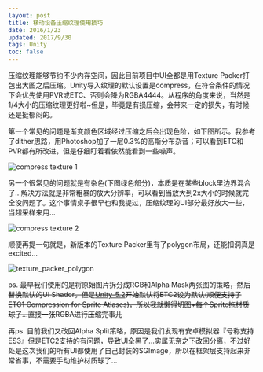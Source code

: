 ```yaml
---
layout: post
title: 移动设备压缩纹理使用技巧
date: 2016/1/23
updated: 2017/9/30
tags: Unity
toc: false
---
```


压缩纹理能够节约不少内存空间，因此目前项目中UI全都是用Texture Packer打包出大图之后压缩。Unity导入纹理的默认设置是compress，在符合条件的情况下会优先使用PVR或ETC、否则会降为RGBA4444。从程序的角度来说，当然是1/4大小的压缩纹理更好啦~但是，毕竟是有损压缩，会带来一定的损失，有时候还是挺郁闷的。

<!--more-->

第一个常见的问题是渐变颜色区域经过压缩之后会出现色阶，如下图所示。我参考了dither思路，用Photoshop加了一层0.3%的高斯分布杂音；可以看到ETC和PVR都有所改进，但是仔细盯着看依然能看到一些噪声。

![compress texture 1](/images/compress_texture_1.png)

另一个很常见的问题就是有杂色(下图绿色部分)，本质是在某些block里边界混合了...解决方法就是非常粗暴的放大分辨率，可以看到当放大到2x大小的时候就完全没问题了。这个事情桌子很早也和我提过，压缩纹理的UI部分最好放大一些，当超采样来用...

![compress texture 2](/images/compress_texture_2.png)

顺便再提一句就是，新版本的Texture Packer里有了polygon布局，还能扣洞真是excited...

![texture_packer_polygon](/images/texture_packer_polygon.png)

~~ps. 最早我们使用的是将原始图片拆分成RGB和Alpha Mask两张图的策略，然后替换默认的UI Shader。但是[Unity-5.2](http://unity3d.com/cn/unity/whats-new/unity-5.2)开始默认将ETC2设为默认(顺便支持了ETC1 Compression for Sprite Atlases)，所以我就懒得切图+每个Sprite拖材质球了...直接一张RGBA进行压缩完事儿~~

再ps. 目前我们又改回Alpha Split策略，原因是我们发现有安卓模拟器『号称支持ES3』但是ETC2支持的有问题，导致UI全黑了...实属无奈之下改回分离，不过好处是这次我们的所有UI都使用了自己封装的SGImage，所以在框架层支持起来非常省事，不需要手动维护材质球了...